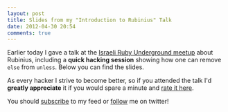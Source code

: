 ```yaml
---
layout: post
title: Slides from my "Introduction to Rubinius" Talk
date: 2012-04-30 20:54
comments: true
---
```


Earlier today I gave a talk at the [Israeli Ruby Underground meetup](http://www.meetup.com/IsraelRubyUnderground/events/46244082/) about Rubinius, including a **quick hacking session** showing how one can remove `else` from `unless`. Below you can find the slides.

As every hacker I strive to become better, so if you attended the talk I'd **greatly appreciate** it if you would spare a minute and [rate it here](http://speakerrate.com/talks/9811-introduction-to-rubinius).

<script async class="speakerdeck-embed" data-id="4f9eca7c590eda002200a9bc" data-ratio="1.3333333333333333" src="//speakerdeck.com/assets/embed.js"></script>


You should [subscribe](http://feeds.feedburner.com/TheCodeDump) to my feed or [follow](http://twitter.com/avivby) me on twitter!
